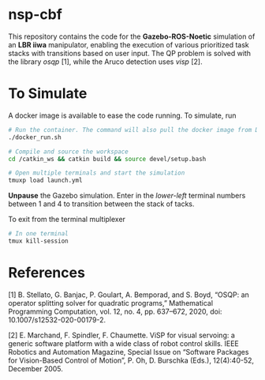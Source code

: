 # nsp-cbf
This repository contains the code for the **Gazebo-ROS-Noetic** simulation of an **LBR iiwa** manipulator, enabling the execution of various prioritized task stacks with transitions based on user input. The QP problem is solved with the library *osqp* [1], while the Aruco detection uses *visp* [2].

# To Simulate

A docker image is available to ease the code running. To simulate, run

```bash
# Run the container. The command will also pull the docker image from DockerHub
./docker_run.sh
```
```bash
# Compile and source the workspace
cd /catkin_ws && catkin build && source devel/setup.bash
```

```bash
# Open multiple terminals and start the simulation
tmuxp load launch.yml
```

**Unpause** the Gazebo simulation. Enter in the *lower-left* terminal numbers between 1 and 4 to transition between the stack of tacks.


To exit from the terminal multiplexer
```bash
# In one terminal
tmux kill-session
```


# References

[1] B. Stellato, G. Banjac, P. Goulart, A. Bemporad, and S. Boyd, “OSQP: an operator splitting solver for quadratic programs,” Mathematical Programming Computation, vol. 12, no. 4, pp. 637–672, 2020, doi: 10.1007/s12532-020-00179-2.

[2] E. Marchand, F. Spindler, F. Chaumette. ViSP for visual servoing: a generic software platform with a wide class of robot control skills. IEEE Robotics and Automation Magazine, Special Issue on “Software Packages for Vision-Based Control of Motion”, P. Oh, D. Burschka (Eds.), 12(4):40-52, December 2005.
